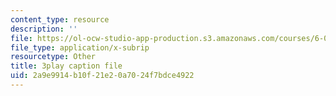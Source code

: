 ```yaml
---
content_type: resource
description: ''
file: https://ol-ocw-studio-app-production.s3.amazonaws.com/courses/6-042j-mathematics-for-computer-science-fall-2010/2a9e9914b10f21e20a7024f7bdce4922_h9wxtqoa1jY.srt
file_type: application/x-subrip
resourcetype: Other
title: 3play caption file
uid: 2a9e9914-b10f-21e2-0a70-24f7bdce4922
---
```

